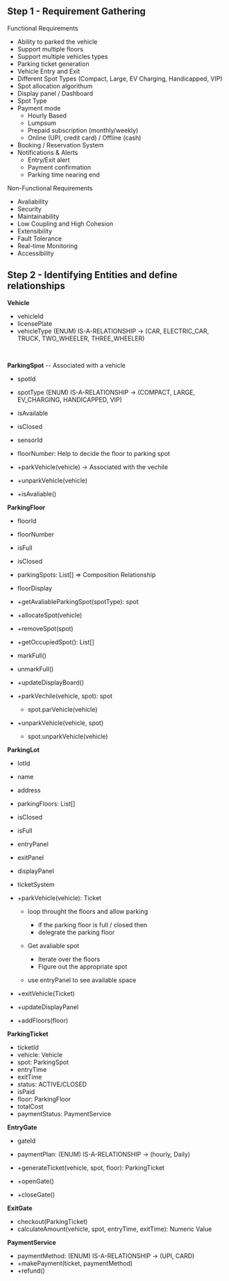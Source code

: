 ## Step 1 - Requirement Gathering
Functional Requirements
- Ability to parked the vehicle
- Support multiple floors
- Support multiple vehicles types
- Parking ticket generation
- Vehicle Entry and Exit
- Different Spot Types (Compact, Large, EV Charging, Handicapped, VIP)
- Spot allocation algorithum
- Display panel / Dashboard
- Spot Type
- Payment mode
    - Hourly Based
    - Lumpsum
    - Prepaid subscription (monthly/weekly)
    - Online (UPI, credit card) / Offline (cash)
- Booking / Reservation System
- Notifications & Alerts
    - Entry/Exit alert
    - Payment confirmation
    - Parking time nearing end


Non-Functional Requirements
- Avaliability
- Security
- Maintainability
- Low Coupling and High Cohesion
- Extensibility
- Fault Tolerance
- Real-time Monitoring
- Accessibility


## Step 2 - Identifying Entities and define relationships

<b>Vehicle</b>
- vehicleId
- licensePlate
- vehicleType (ENUM) IS-A-RELATIONSHIP  -> (CAR, ELECTRIC_CAR, TRUCK, TWO_WHEELER, THREE_WHEELER)

</br>

<b>ParkingSpot</b>
-- Associated with a vehicle
- spotId
- spotType (ENUM) IS-A-RELATIONSHIP -> (COMPACT, LARGE, EV_CHARGING, HANDICAPPED, VIP)
- isAvailable
- isClosed
- sensorId
- floorNumber: Help to decide the floor to parking spot

- +parkVehicle(vehicle) -> Associated with the vechile
- +unparkVehicle(vehicle)
- +isAvaliable()

<b>ParkingFloor</b>
- floorId
- floorNumber
- isFull
- isClosed
- parkingSpots: List[<ParkingSpot>]  => Composition Relationship
- floorDisplay

- +getAvaliableParkingSpot(spotType): spot
- +allocateSpot(vehicle)
- +removeSpot(spot)
- +getOccupiedSpot(): List[<Spot>]
- markFull()
- unmarkFull()
- +updateDisplayBoard()
- +parkVechile(vehicle, spot): spot
     * spot.parVehicle(vehicle)
- +unparkVehicle(vehicle, spot)
     * spot.unparkVehicle(vehicle)


<b>ParkingLot</b>
- lotId
- name
- address
- parkingFloors: List[<ParkingFloor>]
- isClosed
- isFull
- entryPanel
- exitPanel
- displayPanel
- ticketSystem

- +parkVehicle(vehicle): Ticket 
    * loop throught the floors and allow parking
       * if the parking floor is full / closed then
       * delegrate the parking floor

    * Get avaliable spot
        * Iterate over the floors
        * Figure out the appropriate spot
    
    * use entryPanel to see available space  

- +exitVehicle(Ticket)
- +updateDisplayPanel
- +addFloors(floor)

<b>ParkingTicket</b>
- ticketId
- vehicle: Vehicle
- spot: ParkingSpot
- entryTime
- exitTime
- status: ACTIVE/CLOSED
- isPaid
- floor: ParkingFloor
- totalCost
- paymentStatus: PaymentService

<b>EntryGate</b>
- gateId
- paymentPlan: (ENUM) IS-A-RELATIONSHIP  -> (hourly, Daily)

- +generateTicket(vehicle, spot, floor): ParkingTicket
- +openGate()
- +closeGate()


<b>ExitGate</b>
- checkout(ParkingTicket)
- calculateAmount(vehicle, spot, entryTime, exitTime): Numeric Value


<b>PaymentService</B>
- paymentMethod: (ENUM) IS-A-RELATIONSHIP -> (UPI, CARD)
- +makePayment(ticket, paymentMethod)
- +refund()